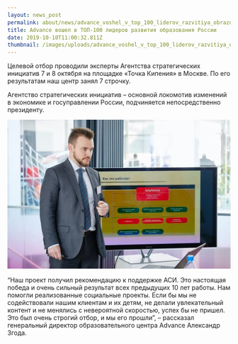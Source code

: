 ```yaml
---
layout: news_post
permalink: about/news/advance_voshel_v_top_100_liderov_razvitiya_obrazovaniya_rossii/index.html
title: Advance вошел в ТОП-100 лидеров развития образования России
date: 2019-10-10T11:00:32.811Z
thumbnail: /images/uploads/advance_voshel_v_top_100_liderov_razvitiya_obrazovaniya_rossii-01.jpg
---
```

Целевой отбор проводили эксперты Агентства стратегических инициатив 7 и 8 октября на площадке «Точка Кипения» в Москве. По его результатам наш центр занял 7 строчку.

Агентство стратегических инициатив –‌ основной локомотив изменений в экономике и госуправлении России, подчиняется непосредственно президенту.

![](/images/uploads/advance_voshel_v_top_100_liderov_razvitiya_obrazovaniya_rossii-02.jpg)

“Наш проект получил рекомендацию к поддержке АСИ. Это настоящая победа и очень сильный результат всех предыдущих 10 лет работы. Нам помогли реализованные социальные проекты. Если бы мы не содействовали нашим клиентам и их детям, не делали увлекательный контент и не менялись с невероятной скоростью, успех бы не пришел. Это был очень строгий отбор, и мы его прошли”, –‌ рассказал генеральный директор образовательного центра Advance Александр Згода.
